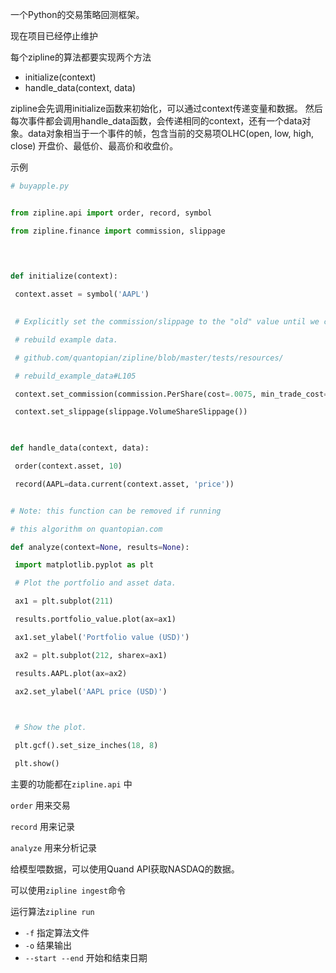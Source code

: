 一个Python的交易策略回测框架。

现在项目已经停止维护

每个zipline的算法都要实现两个方法
+ initialize(context)
+ handle_data(context, data)

zipline会先调用initialize函数来初始化，可以通过context传递变量和数据。
然后每次事件都会调用handle_data函数，会传递相同的context，还有一个data对象。data对象相当于一个事件的帧，包含当前的交易项OLHC(open, low, high, close) 开盘价、最低价、最高价和收盘价。

示例

``` python
# buyapple.py


from zipline.api import order, record, symbol

from zipline.finance import commission, slippage

  
  

def initialize(context):

 context.asset = symbol('AAPL')

  
 # Explicitly set the commission/slippage to the "old" value until we can

 # rebuild example data.

 # github.com/quantopian/zipline/blob/master/tests/resources/

 # rebuild_example_data#L105

 context.set_commission(commission.PerShare(cost=.0075, min_trade_cost=1.0))

 context.set_slippage(slippage.VolumeShareSlippage())

  

def handle_data(context, data):

 order(context.asset, 10)

 record(AAPL=data.current(context.asset, 'price'))


# Note: this function can be removed if running

# this algorithm on quantopian.com

def analyze(context=None, results=None):

 import matplotlib.pyplot as plt

 # Plot the portfolio and asset data.

 ax1 = plt.subplot(211)

 results.portfolio_value.plot(ax=ax1)

 ax1.set_ylabel('Portfolio value (USD)')

 ax2 = plt.subplot(212, sharex=ax1)

 results.AAPL.plot(ax=ax2)

 ax2.set_ylabel('AAPL price (USD)')

  

 # Show the plot.

 plt.gcf().set_size_inches(18, 8)

 plt.show()

```

主要的功能都在`zipline.api` 中

`order` 用来交易

`record` 用来记录

`analyze` 用来分析记录

给模型喂数据，可以使用Quand API获取NASDAQ的数据。

可以使用`zipline ingest`命令

运行算法`zipline run`
+ `-f` 指定算法文件
+ `-o` 结果输出
+ `--start --end` 开始和结束日期


